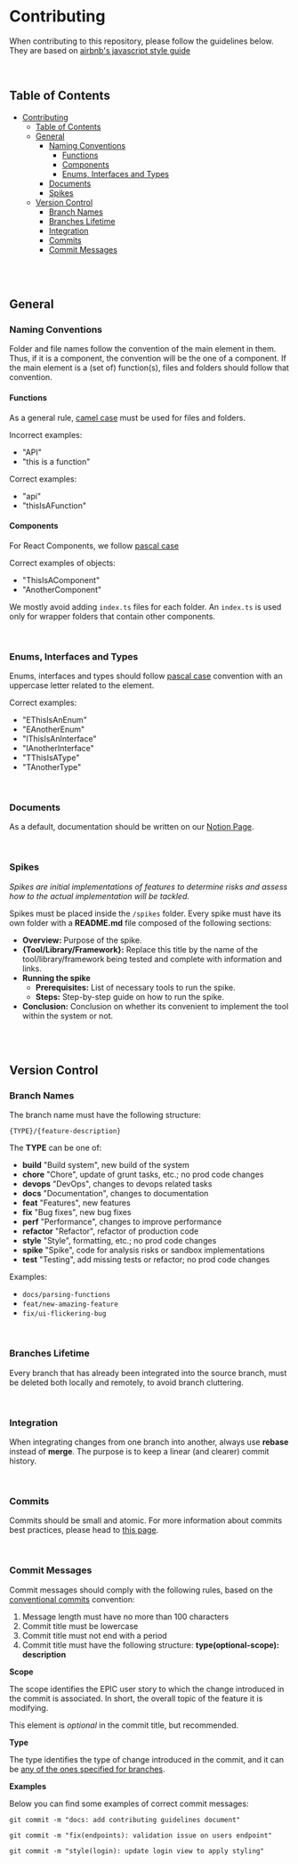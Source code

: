 # Contributing

When contributing to this repository, please follow the guidelines below.
They are based on [airbnb's javascript style guide](https://github.com/airbnb/javascript#table-of-contents)

<br>

## Table of Contents

- [Contributing](#contributing)
  - [Table of Contents](#table-of-contents)
  - [General](#general)
    - [Naming Conventions](#naming-conventions)
      - [Functions](#functions)
      - [Components](#components)
      - [Enums, Interfaces and Types](#enums,-interfaces-and-types)
    - [Documents](#documents)
    - [Spikes](#spikes)
  - [Version Control](#version-control)
    - [Branch Names](#branch-names)
    - [Branches Lifetime](#branches-lifetime)
    - [Integration](#integration)
    - [Commits](#commits)
    - [Commit Messages](#commit-messages)

<br>
<br>

## General

### Naming Conventions

Folder and file names follow the convention of the main element in them. Thus,
if it is a component, the convention will be the one of a component. If the main
element is a (set of) function(s), files and folders should follow that convention.

#### Functions

As a general rule, [camel case](https://en.wikipedia.org/wiki/Camel_case)
must be used for files and folders.

Incorrect examples:

- "API"
- "this is a function"

Correct examples:

- "api"
- "thisIsAFunction"

#### Components

For React Components, we follow [pascal case](https://techterms.com/definition/pascalcase)

Correct examples of objects:

- "ThisIsAComponent"
- "AnotherComponent"

We mostly avoid adding `index.ts` files for each folder. An `index.ts` is used
only for wrapper folders that contain other components.

<br>

### Enums, Interfaces and Types

Enums, interfaces and types should follow
[pascal case](https://techterms.com/definition/pascalcase) convention with an
uppercase letter related to the element.

Correct examples:

- "EThisIsAnEnum"
- "EAnotherEnum"
- "IThisIsAnInterface"
- "IAnotherInterface"
- "TThisIsAType"
- "TAnotherType"

<br>

### Documents

As a default, documentation should be written on our
[Notion Page](https://www.notion.so/Lemon-Cash-Wiki-6840d45fccda4521a0e363342fba181f).

<br>

### Spikes

_Spikes are initial implementations of features to determine risks and assess
how to the actual implementation will be tackled._

Spikes must be placed inside the `/spikes` folder. Every spike must have its
own folder with a **README.md** file composed of the following sections:

- **Overview:** Purpose of the spike.
- **{Tool/Library/Framework}:** Replace this title by the name of the tool/library/framework being tested and complete with information and links.
- **Running the spike**
  - **Prerequisites:** List of necessary tools to run the spike.
  - **Steps:** Step-by-step guide on how to run the spike.
- **Conclusion:** Conclusion on whether its convenient to implement the tool within the system or not.

<br>
<br>

## Version Control

### Branch Names

The branch name must have the following structure:

`{TYPE}/{feature-description}`

The **TYPE** can be one of:

- **build** "Build system", new build of the system
- **chore** "Chore", update of grunt tasks, etc.; no prod code changes
- **devops** "DevOps", changes to devops related tasks
- **docs** "Documentation", changes to documentation
- **feat** "Features", new features
- **fix** "Bug fixes", new bug fixes
- **perf** "Performance", changes to improve performance
- **refactor** "Refactor", refactor of production code
- **style** "Style", formatting, etc.; no prod code changes
- **spike** "Spike", code for analysis risks or sandbox implementations
- **test** "Testing", add missing tests or refactor; no prod code changes

Examples:

- `docs/parsing-functions`
- `feat/new-amazing-feature`
- `fix/ui-flickering-bug`

<br>

### Branches Lifetime

Every branch that has already been integrated into the source branch, must be
deleted both locally and remotely, to avoid branch cluttering.

<br>

### Integration

When integrating changes from one branch into another, always use **rebase**
instead of **merge**. The purpose is to keep a linear (and clearer) commit
history.

<br>

### Commits

Commits should be small and atomic. For more information about commits best
practices, please head to [this page](https://deepsource.io/blog/git-best-practices/).

<br>

### Commit Messages

Commit messages should comply with the following rules, based on the
[conventional commits](https://www.conventionalcommits.org/en/v1.0.0/) convention:

1. Message length must have no more than 100 characters
2. Commit title must be lowercase
3. Commit title must not end with a period
4. Commit title must have the following structure: **type(optional-scope): description**

**Scope**

The scope identifies the EPIC user story to which the change introduced in
the commit is associated. In short, the overall topic of the feature it is
modifying.

This element is _optional_ in the commit title, but recommended.

**Type**

The type identifies the type of change introduced in the commit, and it can
be [any of the ones specified for branches](#branch-names).

**Examples**

Below you can find some examples of correct commit messages:

```shell
git commit -m "docs: add contributing guidelines document"
```

```shell
git commit -m "fix(endpoints): validation issue on users endpoint"
```

```shell
git commit -m "style(login): update login view to apply styling"
```

<br>